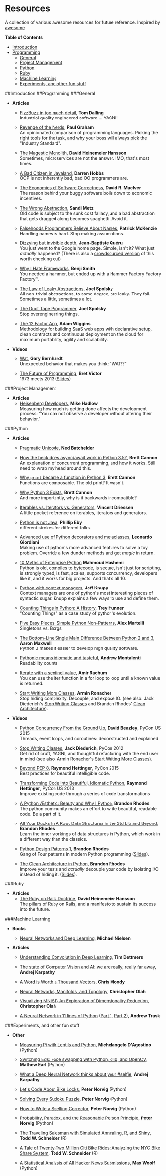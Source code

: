 # Resources

A collection of various awesome resources for future reference. Inspired by [awesome](https://github.com/sindresorhus/awesome)

**Table of Contents**

  - [Introduction](#introduction)
  - [Programming](#programming)
    - [General](#general)
    - [Project Management](#project-management)
    - [Python](#python)
    - [Ruby](#ruby)
    - [Machine Learning](#machine-learning)
    - [Experiments, and other fun stuff](#experiments-and-other-fun-stuff)

##Introduction
##Programming
###General
* **Articles**
    - [FizzBuzz in too much detail](http://www.tomdalling.com/blog/software-design/fizzbuzz-in-too-much-detail/), **Tom Dalling**   
    Industrial quality engineered software.... YAGNI!

    - [Revenge of the Nerds](http://www.paulgraham.com/icad.html), **Paul Graham**  
    An opinionated comparison of programming languages. Picking the right tools for the task, and why your boss will always pick the "Industry Standard".

    - [The Magestic Monolith](https://m.signalvnoise.com/the-majestic-monolith-29166d022228), **David Heinemeier Hansson**  
    Sometimes, microservices are not the answer. IMO, that's most times.

    - [A Bad Citizen in Javaland](http://darrenhobbs.com/2006/04/22/a-bad-citizen-in-javaland/), **Darren Hobbs**  
    OOP is not inherently bad, bad OO programmers are.

    - [The Economics of Software Correctness](http://www.drmaciver.com/2015/10/the-economics-of-software-correctness/), **David R. MacIver**  
    The reason behind your buggy software boils down to economic incentives.

    - [The Wrong Abstraction](http://www.sandimetz.com/blog/2016/1/20/the-wrong-abstraction), **Sandi Metz**   
    Old code is subject to the sunk cost fallacy, and a bad abstraction that gets dragged along becomes spaghetti. Avoid it.

    - [Falsehoods Programmers Believe About Names](http://www.kalzumeus.com/2010/06/17/falsehoods-programmers-believe-about-names/), **Patrick McKenzie**   
    Handling names is hard. Stop making assumptions.

    - [Dizzying but invisible depth](https://plus.google.com/+JeanBaptisteQueru/posts/dfydM2Cnepe), **Jean-Baptiste Quéru**  
    You just went to the Google home page. Simple, isn't it? What just *actually* happened? (There is also a [crowdsourced version](https://github.com/alex/what-happens-when) of this worth checking out)

    - [Why I Hate Frameworks](http://discuss.joelonsoftware.com/?joel.3.219431.12), **Benji Smith**   
    You needed a hammer, but ended up with a Hammer Factory Factory Factory™.

    - [The Law of Leaky Abstractions](http://www.joelonsoftware.com/articles/LeakyAbstractions.html), **Joel Spolsky**   
    All non-trivial abstractions, to some degree, are leaky. They fail. Sometimes a little, sometimes a lot.

    - [The Duct Tape Programmer](http://www.joelonsoftware.com/items/2009/09/23.html), **Joel Spolsky**   
    Stop overengineering things.

    - [The 12 Factor App](http://12factor.net/), **Adam Wiggins**   
    Methodology for building SaaS web apps with declarative setup, clean contracts and continuous deployment on the cloud for maximum portability, agility and scalability.

* **Videos**
    - [Wat](https://www.destroyallsoftware.com/talks/wat), **Gary Bernhardt**  
    Unexpected behavior that makes you think: "WAT!?"

    - [The Future of Programming](https://www.youtube.com/watch?v=8pTEmbeENF4), **Bret Victor**  
    1973 meets 2013 ([Slides](http://worrydream.com/dbx/))

###Project Management
* **Articles**
    - [Heisenberg Developers](http://mikehadlow.blogspot.cl/2014/06/heisenberg-developers.html), **Mike Hadlow**   
    Measuring how much is getting done affects the development process: "You can not observe a developer without altering their behavior."

###Python
* **Articles**
    - [Pragmatic Unicode](http://nedbatchelder.com/text/unipain.html), **Ned Batchelder**

    - [How the heck does async/await work in Python 3.5?](http://www.snarky.ca/how-the-heck-does-async-await-work-in-python-3-5), **Brett Cannon**  
    An explanation of concurrent programming, and how it works. Still need to wrap my head around this.

    - [Why `print` became a function in Python 3](http://www.snarky.ca/why-print-became-a-function-in-python-3), **Brett Cannon**  
    Functions are composable. The old print? It wasn't.

    - [Why Python 3 Exists](http://www.snarky.ca/why-python-3-exists), **Brett Cannon**  
    And more importantly, why is it backwards incompatible?

    - [Iterables vs. Iterators vs. Generators](http://nvie.com/posts/iterators-vs-generators/), **Vincent Driessen**   
    A little pocket reference on iterables, iterators and generators.

    - [Python is not Java](http://dirtsimple.org/2004/12/python-is-not-java.html), **Phillip Eby**  
    different strokes for different folks

    - [Advanced use of Python decorators and metaclasses](http://blog.thedigitalcatonline.com/blog/2014/10/14/decorators-and-metaclasses/), **Leonardo Giordiani**  
    Making use of python's more advanced features to solve a toy problem. Override a few dunder methods and get _magic_ in return.

    - [10 Myths of Enterprise Python](https://www.paypal-engineering.com/2014/12/10/10-myths-of-enterprise-python/) **Mahmoud Hashemi**  
    Python is old, compiles to bytecode, is secure, isn't just for scripting, is strongly typed, is fast, scales, supports concurrency, developers like it, and it works for big projects. And that's all 10.

    - [Python with context managers](http://jeffknupp.com/blog/2016/03/07/python-with-context-managers/), **Jeff Knupp**   
    Context managers are one of python's most interesting pieces of syntactic sugar. Knupp explains a few ways to use and define them.

    - [Counting Things in Python: A History](http://treyhunner.com/2015/11/counting-things-in-python/), **Trey Hunner**   
    "Counting Things" as a case study of python's evolution.

    - [Five Easy Pieces: Simple Python Non-Patterns](http://www.aleax.it/5ep.html), **Alex Martelli**   
    Singletons vs. Borgs

    - [The Bottom-Line Single Main Difference Between Python 2 and 3](http://migrateup.com/main-difference-python-3/), **Aaron Maxwell**  
    Python 3 makes it easier to develop high quality software.

    - [Pythonic means idiomatic and tasteful](http://www.pixelmonkey.org/2010/11/03/pythonic-means-idiomatic-and-tasteful), **Andrew Montalenti**  
    Readability counts

    - [Iterate with a sentinel value](http://blog.amir.rachum.com/blog/2013/11/10/python-tips-iterate-with-a-sentinel-value/), **Amir Rachum**  
    You can use the iter function in a for loop to loop until a known value is returned.  

    - [Start Writing More Classes](http://lucumr.pocoo.org/2013/2/13/moar-classes/), **Armin Ronacher**   
    Stop hiding complexity. Decouple, and expose IO. (see also: Jack Diederich's [Stop Writing Classes](https://www.youtube.com/watch?v=o9pEzgHorH0) and Brandon Rhodes' [Clean Architecture](http://rhodesmill.org/brandon/talks/#clean-architecture-python)).


* **Videos**
    - [Python Concurrency From the Ground Up](https://www.youtube.com/watch?v=MCs5OvhV9S4), **David Beazley**, PyCon US 2015   
   Threads, event loops, and coroutines: deconstructed and explained  

    - [Stop Writing Classes](https://www.youtube.com/watch?v=o9pEzgHorH0), **Jack Diederich**, PyCon 2012  
    Get rid of cruft, YAGNI, and thoughtful refactoring with the end user in mind (see also, Armin Ronacher's [Start Writing More Classes](http://lucumr.pocoo.org/2013/2/13/moar-classes/)).

    - [Beyond PEP 8](https://www.youtube.com/watch?v=wf-BqAjZb8M), **Raymond Hettinger**, PyCon 2015  
    Best practices for beautiful intelligible code.

   - [Transforming Code into Beautiful, Idiomatic Python](https://www.youtube.com/watch?v=OSGv2VnC0go), **Raymond Hettinger**, PyCon US 2013  
   Improve existing code through a series of code transformations

   - [A Python Æsthetic: Beauty and Why I Python](https://www.youtube.com/watch?v=x-kB2o8sd5c), **Brandon Rhodes**  
   The python community makes an effort to write beautiful, readable code. Be a part of it.

    - [All Your Ducks In A Row: Data Structures in the Std Lib and Beyond](https://www.youtube.com/watch?v=fYlnfvKVDoM), **Brandon Rhodes**  
    Learn the inner workings of data structures in Python, which work in a different way than the classics.

    - [Python Design Patterns 1](https://www.youtube.com/watch?v=Er5K_nR5lDQ), **Brandon Rhodes**  
   Gang of Four patterns in modern Python programming ([Slides](http://rhodesmill.org/brandon/slides/2012-07-pyohio/)).

    - [The Clean Architecture in Python](https://www.youtube.com/watch?v=DJtef410XaM), **Brandon Rhodes**  
   Improve your tests and *actually* decouple your code by isolating I/O instead of hiding it. ([Slides](http://rhodesmill.org/brandon/slides/2014-07-pyohio/clean-architecture/)).

###Ruby
* **Articles**
    - [The Ruby on Rails Doctrine](rubyonrails.org/doctrine), **David Heinemeier Hansson**  
    The pillars of Ruby on Rails, and a manifesto to sustain its success into the future.

###Machine Learning  
* **Books**
    - [Neural Networks and Deep Learning](http://neuralnetworksanddeeplearning.com/index.html), **Michael Nielsen**

* **Articles**
    - [Understanding Convolution in Deep Learning](http://timdettmers.com/2015/03/26/convolution-deep-learning/), **Tim Dettmers**

    - [The state of Computer Vision and AI: we are really, really far away](http://karpathy.github.io/2012/10/22/state-of-computer-vision/), **Andrej Karpathy**

    - [A Word is Worth a Thousand Vectors](http://multithreaded.stitchfix.com/blog/2015/03/11/word-is-worth-a-thousand-vectors/), **Chris Moody**

    - [Neural Networks, Manifolds, and Topology](http://colah.github.io/posts/2014-03-NN-Manifolds-Topology/), **Christopher Olah**

    - [Visualizing MNIST: An Exploration of Dimensionality Reduction](http://colah.github.io/posts/2014-10-Visualizing-MNIST/), **Christopher Olah**

    - [A Neural Network in 11 lines of Python](http://iamtrask.github.io/2015/07/12/basic-python-network/) ([Part 1](https://iamtrask.github.io/2015/07/12/basic-python-network/), [Part 2](https://iamtrask.github.io/2015/07/27/python-network-part2/)), **Andrew Trask**

###Experiments, and other fun stuff  
* **Other**
    - [Measuring Pi with Lentils and Python](https://civisanalytics.com/blog/data-science/2014/08/13/measuring-pi-with-lentils-and-python/), **Michelangelo D'Agostino** (Python)

    - [Switching Eds: Face swapping with Python, dlib, and OpenCV](http://matthewearl.github.io/2015/07/28/switching-eds-with-python/), **Mathew Earl** (Python)

    - [What a Deep Neural Network thinks about your #selfie](http://karpathy.github.io/2015/10/25/selfie/), **Andrej Karpathy**

    - [Let's Code About Bike Locks](http://nbviewer.ipython.org/url/norvig.com/ipython/Fred%20Buns.ipynb), **Peter Norvig** (Python)

    - [Solving Every Sudoku Puzzle](http://norvig.com/sudoku.html), **Peter Norvig** (Python)

    - [How to Write a Spelling Corrector](http://norvig.com/spell-correct.html), **Peter Norvig** (Python)

    - [Probability, Paradox, and the Reasonable Person Principle](http://nbviewer.jupyter.org/url/norvig.com/ipython/Probability.ipynb), **Peter Norvig** (Python)

    - [The Traveling Salesman with Simulated Annealing, R, and Shiny](http://toddwschneider.com/posts/traveling-salesman-with-simulated-annealing-r-and-shiny/), **Todd W. Schneider** (R)

    - [A Tale of Twenty-Two Million Citi Bike Rides: Analyzing the NYC Bike Share System](http://toddwschneider.com/posts/a-tale-of-twenty-two-million-citi-bikes-analyzing-the-nyc-bike-share-system/), **Todd W. Schneider** (R)

    - [A Statistical Analysis of All Hacker News Submissions](http://minimaxir.com/2014/02/hacking-hacker-news/), **Max Woolf** (Python)
